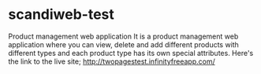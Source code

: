 # scandiweb-test 
Product management web application 
It is a product management web application where you can view, delete and add different products with different types and each product type has its own special attributes.
Here's the link to the live site; http://twopagestest.infinityfreeapp.com/
